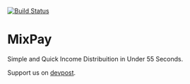 [![Build Status](https://travis-ci.com/jayexxd/mixpay.svg?token=8MZYpT6ZjsvMJhgF4oqx&branch=master)](https://travis-ci.com/jayexxd/mixpay)

# MixPay

Simple and Quick Income Distribuition in Under 55 Seconds.

Support us on [devpost](http://devpost.com/software/mixpay).
